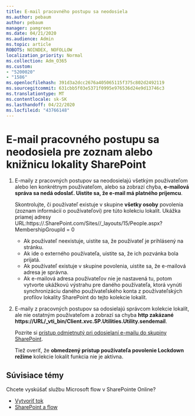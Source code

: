 ```yaml
---
title: E-mail pracovného postupu sa neodosiela
ms.author: pebaum
author: pebaum
manager: pamgreen
ms.date: 04/21/2020
ms.audience: Admin
ms.topic: article
ROBOTS: NOINDEX, NOFOLLOW
localization_priority: Normal
ms.collection: Adm_O365
ms.custom:
- "5200020"
- "1586"
ms.openlocfilehash: 391d3a2dcc2676a405065115f375c802d2492119
ms.sourcegitcommit: 631cbb5f03e5371f0995e976536d24e9d13746c3
ms.translationtype: MT
ms.contentlocale: sk-SK
ms.lasthandoff: 04/22/2020
ms.locfileid: "43766148"
---
```

# <a name="workflow-email-is-not-being-sent-for-a-sharepoint-list-or-library"></a>E-mail pracovného postupu sa neodosiela pre zoznam alebo knižnicu lokality SharePoint

1. E-maily z pracovných postupov sa neodosielajú všetkým používateľom alebo len konkrétnym používateľom, alebo sa zobrazí chyba, **e-mailová správa sa nedá odoslať. Uistite sa, že e-mail má platného príjemcu**.

    Skontrolujte, či používateľ existuje v skupine **všetky osoby** povolenia (zoznam informácií o používateľovi) pre túto kolekciu lokalít.  Ukážka priamej adresy URL:<tenant>https://.<sitename>SharePoint.com/Sites//_layouts/15/People.aspx? MembershipGroupId = 0

    - Ak používateľ neexistuje, uistite sa, že používateľ je prihlásený na stránku. 
    - Ak ide o externého používateľa, uistite sa, že ich pozvánka bola prijatá.
    - Ak používateľ existuje v skupine povolenia, uistite sa, že e-mailová adresa je správna.
    - Ak e-mailová adresa používateľov nie je nastavená tu, potom vytvorte ukážkovú výstrahu pre daného používateľa, ktorá vynúti synchronizáciu daného používateľského konta z používateľských profilov lokality SharePoint do tejto kolekcie lokalít.
 
2. E-maily z pracovných postupov sa odosielajú správcom kolekcie lokalít, ale nie ostatným používateľom a zobrazí sa chyba **http zakázané <span>https:</span>//URL/_vti_bin/Client.xvc.SP.Utilities.Utility.sendemail**.
 

    Pozrite si [prístup odmietnutý pri odosielaní e-mailu do skupiny SharePoint](https://docs.microsoft.com/sharepoint/support/sharing-and-permissions/access-denied-when-send-an-email-to-groups).

    Tiež overiť, že **obmedzený prístup používateľa povolenie Lockdown režime** kolekcie lokalít funkcia nie je aktívna.


## <a name="related-topics"></a>Súvisiace témy
Chcete vyskúšať službu Microsoft flow v SharePointe Online?
- [Vytvoriť tok](https://support.office.com/article/Create-a-flow-for-a-list-or-library-in-SharePoint-Online-or-OneDrive-for-Business-a9c3e03b-0654-46af-a254-20252e580d01) 
- [SharePoint a flow](https://flow.microsoft.com/blog/sharepoint-and-flow/) 


